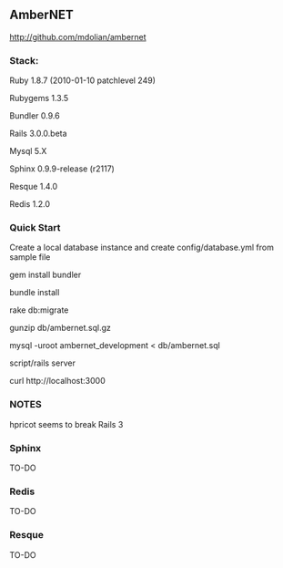 ## AmberNET 

  http://github.com/mdolian/ambernet

### Stack:

  Ruby 1.8.7 (2010-01-10 patchlevel 249)
  
  Rubygems 1.3.5
  
  Bundler 0.9.6
  
  Rails 3.0.0.beta
  
  Mysql 5.X
  
  Sphinx 0.9.9-release (r2117)
  
  Resque 1.4.0
  
  Redis 1.2.0

### Quick Start

  Create a local database instance and create config/database.yml from sample file
  
  gem install bundler
  
  bundle install
  
  rake db:migrate
  
  gunzip db/ambernet.sql.gz
  
  mysql -uroot ambernet_development < db/ambernet.sql
  
  script/rails server
  
  curl http://localhost:3000 

### NOTES

  hpricot seems to break Rails 3

### Sphinx

  TO-DO

### Redis

  TO-DO

### Resque 

  TO-DO
